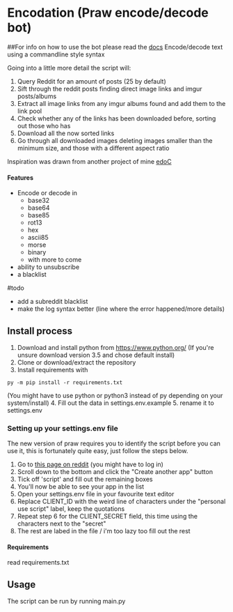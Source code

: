 # Encodation (Praw encode/decode bot)


##For info on how to use the bot please read the [docs](https://github.com/JakeWasChosen/RedditEncodationBot/blob/master/docs/HowToUse.md)
Encode/decode text using a commandline style syntax

Going into a little more detail the script will:

1. Query Reddit for an amount of posts (25 by default)
2. Sift through the reddit posts finding direct image links and imgur posts/albums
3. Extract all image links from any imgur albums found and add them to the link pool
4. Check whether any of the links has been downloaded before, sorting out those who has
5. Download all the now sorted links
6. Go through all downloaded images deleting images smaller than the minimum size, and those with a different aspect ratio


Inspiration was drawn from another project of mine [edoC](https://github.com/JakeWasChosen/edoC)

#### Features
* Encode or decode in
   - base32
   - base64
   - base85
   - rot13
   - hex
   - ascii85
   - morse
   - binary
   * with more to come
* ability to unsubscribe
* a blacklist

#todo
* add a subreddit blacklist
* make the log syntax better (line where the error happened/more details)

## Install process
1. Download and install python from https://www.python.org/ (If you're unsure download version 3.5 and chose default install)
2. Clone or download/extract the repository
3. Install requirements with
```
py -m pip install -r requirements.txt
```
(You might have to use python or python3 instead of py depending on your system/install)
4. Fill out the data in settings.env.example 
5. rename it to settings.env

### Setting up your settings.env file
The new version of praw requires you to identify the script before you can use it, this is fortunately quite easy, just follow the steps below.
1. Go to [this page on reddit](https://www.reddit.com/prefs/apps/) (you might have to log in)
2. Scroll down to the bottom and click the "Create another app" button
3. Tick off 'script' and fill out the remaining boxes
4. You'll now be able to see your app in the list
5. Open your settings.env file in your favourite text editor
6. Replace CLIENT_ID with the weird line of characters under the "personal use script" label, keep the quotations
7. Repeat step 6 for the CLIENT_SECRET field, this time using the characters next to the "secret"
8. The rest are labed in the file / i'm too lazy too fill out the rest

#### Requirements
read requirements.txt 

## Usage
The script can be run by running main.py
